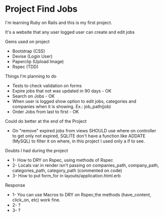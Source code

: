 # Project Find Jobs
I'm learning Ruby on Rails and this is my first project.

It's a website that any user logged user can create and edit jobs

Gems used on project
  - Bootstrap (CSS)
  - Devise (Login User)
  - Paperclip (Upload Image)
  - Rspec (TDD)

Things I'm planning to do
- Tests to check validation on forms
- Expire jobs that not was updated in 90 days - OK
- Search on Jobs - OK
- When user is logged show option to edit jobs, categories and companies when it is showing. Ex.: job_path(job)
- Order Jobs from last to first - OK

Could do better at the end of the Project
- On "remove" expired jobs from views SHOULD use where on controller to get only not expired, SQLITE don't have a function like ADDATE (MySQL) to filter it on where, in this project I used only a if to see.

Doubts I had during the project
- 1- How to DRY on Rspec, using methods of Rspec
- 2- Locals var in render isn't passing on companies_path, company_path, categories_path, category_path (commented on code)
- 3- How to put form_for in layouts/application.html.erb

Response
- 1- You can use Macros to DRY on Rspec,the methods (have_content, click_on, etc) work fine.
- 2- ?
- 3- ?
